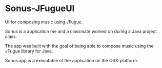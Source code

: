 # Sonus-JFugueUI
UI for composing music using JFugue.

Sonus is a application me and a classmate worked on during a Java project class.

The app was built with the goal of being able to compose music using the JFugue library for Java.

Sonus.app is a executable of the application on the OSX-platform.

